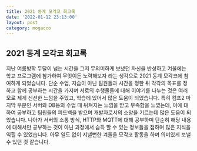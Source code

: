 ```yaml
---
title: 2021 동계 모각코 회고록
date: '2022-01-12 23:13:00'
layout: post
category: mogacco
---
```


## 2021 동계 모각코 회고록

지난 여름방학 두달이 넘는 시간을 그저 무의미하게 보냈던 자신을 반성하고 겨울에는 학교 프로그램에 참가하여 무엇이든 노력해보자 라는 생각으로 2021 동계 모각코에 참여하게 되었습니다.
단순 수업, 자습이 아닌 팀원들과 시간을 정한 뒤 각각의 목표를 정하고 함께 공부하는 시간을 가지며 서로의 수행물들에 대해 이야기를 나누는 것은 여러모로 제게 신선한 느낌을 주었고, 학습에 있어서 많은 도움이 되었습니다. 특히 컴프2 마지막 부분인 서버와 DB등의 수업 때 뒤쳐지는 느낌을 받고 부족함을 느꼈는데, 이에 대하여 공부하고 팀원들의 피드백을 받으며 개발자로서의 소양을 기르는데 많은 도움이 되었습니다. 나아가 서버의 소통 방식, HTTP와 MQTT에 대해 공부하며 단순히 해당 내용에 대해서만 공부하는 것이 아닌 과정에서 습득 할 수 있는 정보들을 접하며 많은 지식을 익힐 수 있었습니다.
아무 일도 없이 지낼뻔한 겨울을 모각코 활동을 하며 의미있게 보낼 수 있던 것 같습니다.
